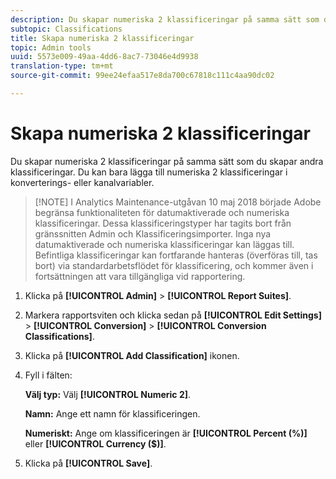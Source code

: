 ```yaml
---
description: Du skapar numeriska 2 klassificeringar på samma sätt som du skapar andra klassificeringar. Du kan bara lägga till numeriska 2 klassificeringar i konverterings- eller kanalvariabler.
subtopic: Classifications
title: Skapa numeriska 2 klassificeringar
topic: Admin tools
uuid: 5573e009-49aa-4dd6-8ac7-73046e4d9938
translation-type: tm+mt
source-git-commit: 99ee24efaa517e8da700c67818c111c4aa90dc02

---
```



# Skapa numeriska 2 klassificeringar

Du skapar numeriska 2 klassificeringar på samma sätt som du skapar andra klassificeringar. Du kan bara lägga till numeriska 2 klassificeringar i konverterings- eller kanalvariabler.

> [!NOTE] I Analytics Maintenance-utgåvan 10 maj 2018 började Adobe begränsa funktionaliteten för datumaktiverade och numeriska klassificeringar. Dessa klassificeringstyper har tagits bort från gränssnitten Admin och Klassificeringsimporter. Inga nya datumaktiverade och numeriska klassificeringar kan läggas till. Befintliga klassificeringar kan fortfarande hanteras (överföras till, tas bort) via standardarbetsflödet för klassificering, och kommer även i fortsättningen att vara tillgängliga vid rapportering.

1. Klicka på **[!UICONTROL Admin]** > **[!UICONTROL Report Suites]**.
1. Markera rapportsviten och klicka sedan på **[!UICONTROL Edit Settings]** > **[!UICONTROL Conversion]** > **[!UICONTROL Conversion Classifications]**.
1. Klicka på **[!UICONTROL Add Classification]** ikonen.
1. Fyll i fälten:

   **Välj typ:** Välj **[!UICONTROL Numeric 2]**.

   **Namn:** Ange ett namn för klassificeringen.

   **Numeriskt:** Ange om klassificeringen är **[!UICONTROL Percent (%)]** eller **[!UICONTROL Currency ($)]**.

1. Klicka på **[!UICONTROL Save]**.
